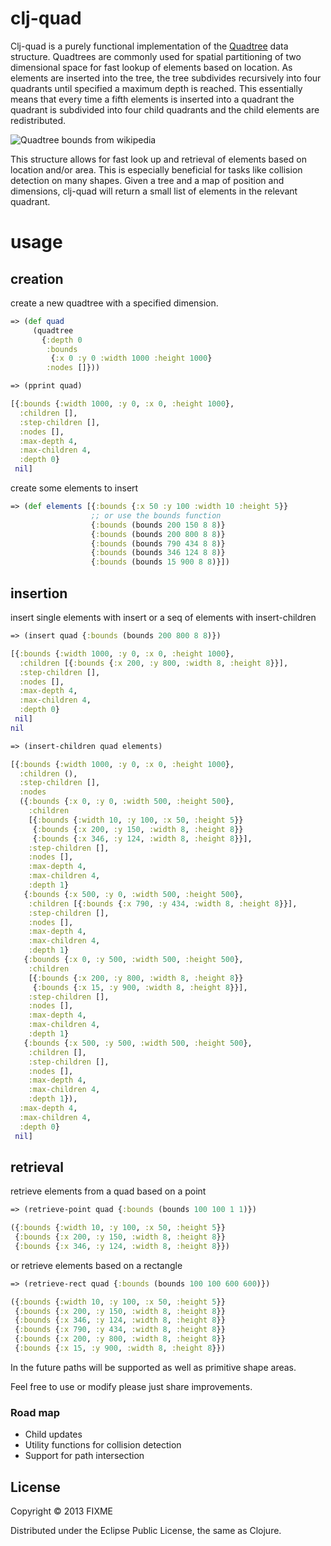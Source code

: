# clj-quad

Clj-quad is a purely functional implementation of the [Quadtree](http://en.wikipedia.org/wiki/Quadtree) data structure. Quadtrees are commonly used for spatial partitioning of two dimensional space for fast lookup of elements based on location. As elements are inserted into the tree, the tree subdivides recursively into four quadrants until specified a maximum depth is reached. This essentially means that every time a fifth elements is inserted into a quadrant the quadrant is subdivided into four child quadrants and the child elements are redistributed.

![Quadtree bounds from wikipedia](http://upload.wikimedia.org/wikipedia/commons/thumb/8/8b/Point_quadtree.svg/300px-Point_quadtree.svg.png)

This structure allows for fast look up and retrieval of elements based on location and/or area. This is especially beneficial for tasks like collision detection on many shapes. Given a tree and a map of position and dimensions, clj-quad will return a small list of elements in the relevant quadrant.


# usage

## creation

create a new quadtree with a specified dimension.

````clojure
=> (def quad
     (quadtree
       {:depth 0
        :bounds
         {:x 0 :y 0 :width 1000 :height 1000}
        :nodes []}))

=> (pprint quad)

[{:bounds {:width 1000, :y 0, :x 0, :height 1000},
  :children [],
  :step-children [],
  :nodes [],
  :max-depth 4,
  :max-children 4,
  :depth 0}
 nil]
````

create some elements to insert

````clojure
=> (def elements [{:bounds {:x 50 :y 100 :width 10 :height 5}}
                  ;; or use the bounds function
                  {:bounds (bounds 200 150 8 8)}
                  {:bounds (bounds 200 800 8 8)}
                  {:bounds (bounds 790 434 8 8)}
                  {:bounds (bounds 346 124 8 8)}
                  {:bounds (bounds 15 900 8 8)}])
````

## insertion

insert single elements with insert or a seq of elements with insert-children

````clojure
=> (insert quad {:bounds (bounds 200 800 8 8)})

[{:bounds {:width 1000, :y 0, :x 0, :height 1000},
  :children [{:bounds {:x 200, :y 800, :width 8, :height 8}}],
  :step-children [],
  :nodes [],
  :max-depth 4,
  :max-children 4,
  :depth 0}
 nil]
nil

=> (insert-children quad elements)

[{:bounds {:width 1000, :y 0, :x 0, :height 1000},
  :children (),
  :step-children [],
  :nodes
  ({:bounds {:x 0, :y 0, :width 500, :height 500},
    :children
    [{:bounds {:width 10, :y 100, :x 50, :height 5}}
     {:bounds {:x 200, :y 150, :width 8, :height 8}}
     {:bounds {:x 346, :y 124, :width 8, :height 8}}],
    :step-children [],
    :nodes [],
    :max-depth 4,
    :max-children 4,
    :depth 1}
   {:bounds {:x 500, :y 0, :width 500, :height 500},
    :children [{:bounds {:x 790, :y 434, :width 8, :height 8}}],
    :step-children [],
    :nodes [],
    :max-depth 4,
    :max-children 4,
    :depth 1}
   {:bounds {:x 0, :y 500, :width 500, :height 500},
    :children
    [{:bounds {:x 200, :y 800, :width 8, :height 8}}
     {:bounds {:x 15, :y 900, :width 8, :height 8}}],
    :step-children [],
    :nodes [],
    :max-depth 4,
    :max-children 4,
    :depth 1}
   {:bounds {:x 500, :y 500, :width 500, :height 500},
    :children [],
    :step-children [],
    :nodes [],
    :max-depth 4,
    :max-children 4,
    :depth 1}),
  :max-depth 4,
  :max-children 4,
  :depth 0}
 nil]
````

## retrieval

retrieve elements from a quad based on a point

````clojure
=> (retrieve-point quad {:bounds (bounds 100 100 1 1)})

({:bounds {:width 10, :y 100, :x 50, :height 5}}
 {:bounds {:x 200, :y 150, :width 8, :height 8}}
 {:bounds {:x 346, :y 124, :width 8, :height 8}})
````

or retrieve elements based on a rectangle

````clojure
=> (retrieve-rect quad {:bounds (bounds 100 100 600 600)})

({:bounds {:width 10, :y 100, :x 50, :height 5}}
 {:bounds {:x 200, :y 150, :width 8, :height 8}}
 {:bounds {:x 346, :y 124, :width 8, :height 8}}
 {:bounds {:x 790, :y 434, :width 8, :height 8}}
 {:bounds {:x 200, :y 800, :width 8, :height 8}}
 {:bounds {:x 15, :y 900, :width 8, :height 8}})
````

In the future paths will be supported as well as primitive shape areas.

Feel free to use or modify please just share improvements.


### Road map
* Child updates
* Utility functions for collision detection
* Support for path intersection


## License

Copyright © 2013 FIXME

Distributed under the Eclipse Public License, the same as Clojure.
